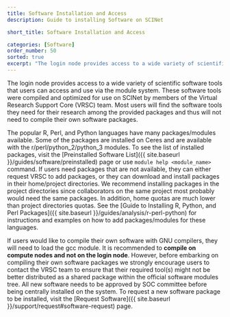 ```yaml
---
title: Software Installation and Access
description: Guide to installing Software on SCINet

short_title: Software Installation and Access

categories: [Software]
order_number: 50
sorted: true
excerpt: "The login node provides access to a wide variety of scientific software tools that users can access and use via the module system. These software tools were compiled and optimized for use on SCINet by members of the Virtual Research Support Core (VRSC) team. Most users will find the software tools they need for their research among the provided packages and thus will not need to compile their own software packages. <br /> <br />To learn more about graphical software such as Galaxy, CSC, Geneious, RStudio, and Juptyer, please select the <a href='/guides/software/preinstalled'>Software Preinstalled on Ceres</a> guide"
---
```


The login node provides access to a wide variety of scientific software tools that users can access and use via the module system. These software tools were compiled and optimized for use on SCINet by members of the Virtual Research Support Core (VRSC) team. Most users will find the software tools they need for their research among the provided packages and thus will not need to compile their own software packages.

The popular R, Perl, and Python languages have many packages/modules available. Some of the packages are installed on Ceres and are available with the r/perl/python_2/python_3 modules. To see the list of installed packages, visit the [Preinstalled Software List]({{ site.baseurl }}/guides/software/preinstalled) page or use  `module help <module_name>`  command. If users need packages that are not available, they can either request VRSC to add packages, or they can download and install packages in their home/project directories. We recommend installing packages in the project directories since collaborators on the same project most probably would need the same packages. In addition, home quotas are much lower than project directories quotas. See the [Guide to Installing R, Python, and Perl Packages]({{ site.baseurl }}/guides/analysis/r-perl-python) for instructions and examples on how to add packages/modules for these languages.

If users would like to compile their own software with GNU compilers, they will need to load the gcc module. It is recommended to **compile on compute nodes and not on the login node**. However, before embarking on compiling their own software packages we strongly encourage users to contact the VRSC team to ensure that their required tool(s) might not be better distributed as a shared package within the official software modules tree. All new software needs to be approved by SOC committee before being centrally installed on the system. To request a new software package to be installed, visit the [Request Software]({{ site.baseurl }}/support/request#software-request) page.